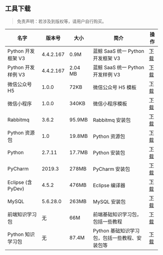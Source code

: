 ## 工具下载

> 免责声明：若涉及到版权等，请用户自行购买。

| 名字               | 版本号    | 大小   | 简介                                      | 操作                                                                       |
| -------------------| -------- | ------ | ----------------------------------------| ---------------------------------------------------------------------------------------- |
| Python 开发框架 V3   | 4.4.2.167 | 0.9M   | 蓝鲸 SaaS 统一 Python 开发框架 V3         | [下载](https://bktencent-1252002024.file.myqcloud.com/framework_4.4.2.167.tar.gz) |
| Python 开发样例 V3   | 4.4.2.167 | 2.04 MB | 蓝鲸 SaaS 统一 Python 开发样例 V3         | [下载](https://bktencent-1252002024.file.myqcloud.com/fw_example_4.4.2.167.tar.gz) |
| 微信公众号 H5        | 1.0.0    | 72KB   | 微信公众号 H5 模板                          | [下载](https://bktencent-1252002024.file.myqcloud.com/framework_weixin_package.tar.gz) |
| 微信小程序          | 1.0.0    | 340KB  | 微信小程序模板                            | [下载](https://bktencent-1252002024.file.myqcloud.com/framework_miniweixin_package.tar.gz) |
| Rabbitmq           | 3.6.2    | 95.9MB | Rabbitmq 安装包                         | [下载](https://bktencent-1252002024.file.myqcloud.com/rabbitmq-server-3.6.2.zip) |
| Python 资源包       | 1.0      | 19.8MB   | Python 资源包                          | [下载](https://bktencent-1252002024.file.myqcloud.com/python-sdk-1.0.zip) |
| Python             | 2.7.11   | 17.7MB | Python 安装包                            | [下载](https://bktencent-1252002024.file.myqcloud.com/python-2.7.11.msi) |
| PyCharm            | 2019.3   | 278MB  | PyCharm 安装包                           | [下载](https://www.jetbrains.com/pycharm/download/) |
| Eclipse (含 PyDev) | 4.5.2    | 476MB  | Eclipse 编译器                           | [下载](https://bktencent-1252002024.file.myqcloud.com/eclipse-4.5.2.zip) |
| MySQL              | 5.6.28.0 | 263MB  | MySQL 安装包                             | [下载](https://bktencent-1252002024.file.myqcloud.com/mysql-installer-community-5.6.28.0.msi) |
| 前端知识学习包      | 无       | 66M    | 前端基础知识学习包，包括一些教程             | [下载](https://bktencent-1252002024.file.myqcloud.com/前端知识学习包.zip) |
| Python 知识学习包    | 无       | 87.4M  | Python 基础知识学习包，包括一些教程、安装包等 | [下载](https://bktencent-1252002024.file.myqcloud.com/python知识学习包.zip) |

